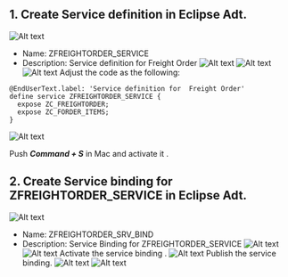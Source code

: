 ## 1. Create Service definition in Eclipse Adt.
![Alt text](image.png)
- Name: ZFREIGHTORDER_SERVICE
- Description: Service definition for Freight Order
![Alt text](image-1.png)
![Alt text](image-2.png)
![Alt text](image-3.png)
Adjust the code as the following:
```
@EndUserText.label: 'Service definition for  Freight Order'
define service ZFREIGHTORDER_SERVICE {
  expose ZC_FREIGHTORDER;
  expose ZC_FORDER_ITEMS;
}
```
![Alt text](image-4.png)

Push ***Command + S*** in Mac and activate it .

## 2. Create Service binding for ZFREIGHTORDER_SERVICE in Eclipse Adt.
![Alt text](image-5.png)
- Name: ZFREIGHTORDER_SRV_BIND
- Description: Service Binding for ZFREIGHTORDER_SERVICE
![Alt text](image-11.png)
![Alt text](image-7.png)
Activate the service binding .
![Alt text](image-8.png)
Publish the service binding.
![Alt text](image-9.png)
![Alt text](image-10.png)





